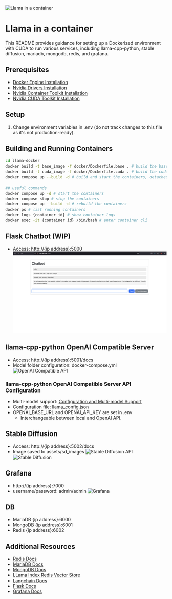 ![Llama in a container](assets/llama_container.png)


# Llama in a container

This README provides guidance for setting up a Dockerized environment with CUDA to run various services, including llama-cpp-python, stable diffusion, mariadb, mongodb, redis, and grafana.

## Prerequisites
- [Docker Engine Installation](https://docs.docker.com/engine/install/)
- [Nvidia Drivers Installation](https://www.nvidia.com/Download/index.aspx?lang=en-us)
- [Nvidia Container Toolkit Installation](https://docs.nvidia.com/datacenter/cloud-native/container-toolkit/latest/install-guide.html)
- [Nvidia CUDA Toolkit Installation](https://docs.nvidia.com/cuda/cuda-quick-start-guide/index.html)

## Setup
1. Change environment variables in .env (do not track changes to this file as it's not production-ready).

## Building and Running Containers
```sh
cd llama-docker
docker build -t base_image -f docker/Dockerfile.base . # build the base image
docker build -t cuda_image -f docker/Dockerfile.cuda . # build the cuda image
docker compose up --build -d # build and start the containers, detached

## useful commands
docker compose up -d # start the containers
docker compose stop # stop the containers
docker compose up --build -d # rebuild the containers
docker ps # list running containers
docker logs {container id} # show container logs
docker exec -it {container id} /bin/bash # enter container cli
```

## Flask Chatbot (WIP)
- Access: http://{ip address}:5000
![Flask Chatbot App](assets/chatbot.png)

## llama-cpp-python OpenAI Compatible Server
- Access: http://{ip address}:5001/docs
- Model folder configuration: docker-compose.yml
![OpenAI Compatible API](assets/openai_api.png)


### llama-cpp-python OpenAI Compatible Server API Configuration
- Multi-model support: [Configuration and Multi-model Support](https://llama-cpp-python.readthedocs.io/en/latest/server/#configuration-and-multi-model-support)
- Configuration file: llama_config.json
- OPENAI_BASE_URL and OPENAI_API_KEY are set in .env
  - Interchangeable between local and OpenAI API.

## Stable Diffusion
- Access: http://{ip address}:5002/docs
- Image saved to assets/sd_images
![Stable Diffusion API](assets/sd_api.png)
![Stable Diffusion](assets/horse.png)

## Grafana
- http://{ip address}:7000
- username/password: admin/admin
![Grafana](assets/grafana_init.png)

## DB
- MariaDB {ip address}:6000
- MongoDB {ip address}:6001
- Redis {ip address}:6002

## Additional Resources
- [Redis Docs](https://redis.io/docs/)
- [MariaDB Docs](https://mariadb.com/kb/en/documentation/)
- [MongoDB Docs](https://www.mongodb.com/basics/get-started)
- [LLama Index Redis Vector Store](https://docs.llamaindex.ai/en/latest/examples/vector_stores/RedisIndexDemo.html#)
- [Langchain Docs](https://python.langchain.com/docs/get_started/quickstart)
- [Flask Docs](https://flask.palletsprojects.com/en/3.0.x/)
- [Grafana Docs](https://grafana.com/docs/grafana/latest/)
